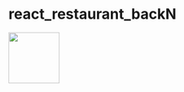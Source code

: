 # react_restaurant_backN
<img src="https://icons.iconarchive.com/icons/graphicloads/100-flat/icons-390.jpg" width="100" height="100" >
